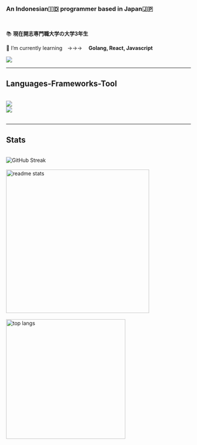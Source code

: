 <h3>An Indonesian🇮🇩 programmer based in Japan🇯🇵</h3>

<br/>

<div>
 
 📚 **現在開志専門職大学の大学3年生**
 
 🌱 I’m currently learning　→→→ 　**Golang, React, Javascript**

</div>
 
<div> 
  <a href="mailto:romarudazee99@gmail.com">
    <img src="https://img.shields.io/badge/Gmail-333333?style=for-the-badge&logo=gmail&logoColor=red" />
  </a>
</div>

 <hr/>
 
<h2>Languages-Frameworks-Tool</h2>
<br/>
<div>
    <img src="https://skillicons.dev/icons?i=react,bootstrap,mui,html,css,vscode,github,figma,discord,java,postgres" />
</div>
<div>
    <img src="https://skillicons.dev/icons?i=python,javascript,sqlite,c,go,java,mysql,flask,arduino,postman,wordpress" />
</div>

<br/>
<hr/>

<h2>Stats</h2>
<br>
<div>
    <img src="https://git-hub-streak-stats.vercel.app?user=RomaruDaze&theme=gotham" alt="GitHub Streak" />
</div>
<br/>
<div>
    <img width=390 src="https://github-readme-stats.vercel.app/api?username=RomaruDaze&count_private=true&show_icons=true&theme=gotham&rank_icon=github&border_radius=10" alt="readme stats" />
</div>
<br/>
<div>
    <img width=325 align="center" src="https://github-readme-stats.vercel.app/api/top-langs/?username=RomaruDaze&hide=HTML&langs_count=8&layout=compact&theme=gotham&border_radius=10&size_weight=0.5&count_weight=0.5&exclude_repo=github-readme-stats" alt="top langs" />
</div>

<br/><br/>
